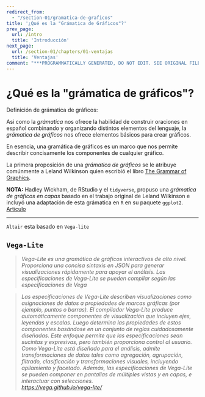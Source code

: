 ```yaml
---
redirect_from:
  - "/section-01/gramatica-de-graficos"
title: '¿Qué es la "Grámatica de Gráficos"?'
prev_page:
  url: /intro
  title: 'Introducción'
next_page:
  url: /section-01/chapters/01-ventajas
  title: 'Ventajas'
comment: "***PROGRAMMATICALLY GENERATED, DO NOT EDIT. SEE ORIGINAL FILES IN /content***"
---
```

¿Qué es la "grámatica de gráficos"?
===================================

Definición de grámatica de gráficos:

Asi como la _grámatica_ nos ofrece la habilidad de construir oraciones en español combinando y organizando distintos elementos del lenguaje, la _grámatica de gráficos_ nos ofrece elementos básicos para crear gráficos. 

En esencia, una gramática de gráficos es un marco que nos permite describir concisamente los componentes de cualquier gráfico.

La primera proposición de una _grámatica de gráficos_ se le atribuye comúnmente a Leland Wilkinson quien escribió el libro [The Grammar of Graphics](https://www.springer.com/us/book/9780387245447).

__NOTA:__
Hadley Wickham, de RStudio y el `tidyverse`, propuso una _grámatica de gráficos en capas_ basado en el trabajo original de Leland Wilkinson e incluyó una adaptación de esta grámatica en `R` en su paquete `ggplot2`. [Artículo](wickham.pdf)


***
`Altair` esta basado en `Vega-lite` 

## `Vega-Lite`
> _Vega-Lite es una gramática de gráficos interactivos de alto nivel. Proporciona una concisa sintaxis en JSON para generar visualizaciones rápidamente para apoyar el análisis. Las especificaciones de Vega-Lite se pueden compilar según las especificaciones de Vega_

> _Las especificaciones de Vega-Lite describen visualizaciones como asignaciones de datos a propiedades de marcas gráficas (por ejemplo, puntos o barras). El compilador Vega-Lite produce automáticamente componentes de visualización que incluyen ejes, leyendas y escalas. Luego determina las propiedades de estos componentes basándose en un conjunto de reglas cuidadosamente diseñadas. Este enfoque permite que las especificaciones sean sucintas y expresivas, pero también proporciona control al usuario. Como Vega-Lite está diseñado para el análisis, admite transformaciones de datos tales como agregación, agrupación, filtrado, clasificación y transformaciones visuales, incluyendo apilamiento y facetado. Además, las especificaciones de Vega-Lite se pueden componer en pantallas de múltiples vistas y en capas, e interactuar con selecciones._
> <br> _https://vega.github.io/vega-lite/_
